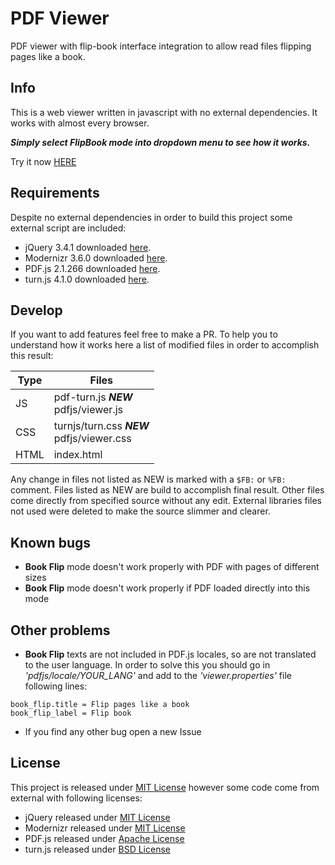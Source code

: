 # PDF Viewer
PDF viewer with flip-book interface integration to allow read files flipping pages like a book.

## Info
This is a web viewer written in javascript with no external dependencies. It works with almost every browser.

***Simply select FlipBook mode into dropdown menu to see how it works.***

Try it now [HERE](https://raffaelemorganti.github.io/pdf-viewer/)

## Requirements
Despite no external dependencies in order to build this project some external script are included:

* jQuery 3.4.1 downloaded [here](https://jquery.com/download/).
* Modernizr 3.6.0 downloaded [here](https://modernizr.com/download/?-csstransforms-csstransforms3d-domprefixes-prefixes-setclasses-shiv-testallprops-testprop-teststyles).
* PDF.js 2.1.266 downloaded [here](https://mozilla.github.io/pdf.js/getting_started/#download).
* turn.js 4.1.0 downloaded [here](http://www.turnjs.com/).

## Develop
If you want to add features feel free to make a PR.
To help you to understand how it works here a list of modified files in order to accomplish this result:

| Type | Files |
| --- | --- |
| JS | pdf-turn.js ***NEW***<br/> pdfjs/viewer.js  |
| CSS | turnjs/turn.css ***NEW***<br/> pdfjs/viewer.css |
| HTML | index.html |


Any change in files not listed as NEW is marked with a `$FB:` or `%FB:` comment. Files listed as NEW are build to accomplish final result.
Other files come directly from specified source without any edit. External libraries files not used were deleted to make the source slimmer and clearer.

## Known bugs
* __Book Flip__ mode doesn't work properly with PDF with pages of different sizes
* __Book Flip__ mode doesn't work properly if PDF loaded directly into this mode

## Other problems
* __Book Flip__ texts are not included in PDF.js locales, so are not translated to the user language. In order to solve this you should go in _'pdfjs/locale/YOUR_LANG'_ and add to the _'viewer.properties'_ file following lines:
```
book_flip.title = Flip pages like a book
book_flip_label = Flip book
```
* If you find any other bug open a new Issue

## License
This project is released under [MIT License](https://github.com/RaffaeleMorganti/pdf-viewer/blob/master/LICENSE) however some code come from external with following licenses:

* jQuery released under [MIT License](https://github.com/jquery/jquery/blob/master/LICENSE.txt)
* Modernizr released under [MIT License](https://github.com/Modernizr/Modernizr/blob/master/LICENSE)
* PDF.js released under [Apache License](https://github.com/mozilla/pdf.js/blob/master/LICENSE)
* turn.js released under [BSD License](https://github.com/blasten/turn.js/blob/master/license.txt)
